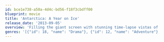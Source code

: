 ```yaml
---
id: bce1e738-a50a-4d4c-bd56-f18f3cbdff00
blueprint: movie
title: 'Antarctica: A Year on Ice'
release_date: '2013-09-05'
overview: 'Filling the giant screen with stunning time-lapse vistas of Antarctica, and detailing year-round life at McMurdo and Scott Base, Anthony Powell’s documentary is a potent hymn to the icy continent and the heavens above.'
genres: '[{"id": 18, "name": "Drama"}, {"id": 12, "name": "Adventure"}, {"id": 99, "name": "Documentary"}]'
---
```

